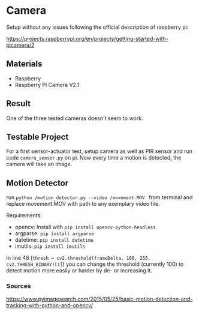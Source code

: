 # Camera

Setup without any issues following the official description of raspberry pi:

https://projects.raspberrypi.org/en/projects/getting-started-with-picamera/2

## Materials
 - Raspberry
 - Raspberry Pi Camera V2.1
 
## Result

One of the three tested cameras doesn't seem to work.

## Testable Project

For a first sensor-actuator test, setup camera as well as PIR sensor and run code ``camera_sensor.py`` on pi. Now every time a motion is detected, the camera will take an image.

## Motion Detector
run ```python /motion_detector.py --video /movement.MOV ``` from terminal and replace movement.MOV with path to any exemplary video file.

Requirements:
- opencv: Install with ```pip install opencv-python-headless```
- argparse: ```pip install argparse```
- datetime: ```pip install datetime```
- imutils: ```pip install imutils```

In line 48 (```thresh = cv2.threshold(frameDelta, 100, 255, cv2.THRESH_BINARY)[1]```) you can change the threshold (currently 100) to detect motion more easily or harder by de- or increasing it.

### Sources

https://www.pyimagesearch.com/2015/05/25/basic-motion-detection-and-tracking-with-python-and-opencv/
